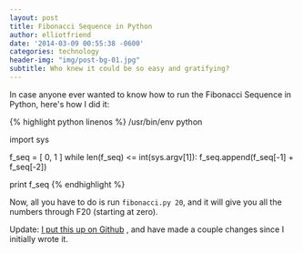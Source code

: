 ```yaml
---
layout: post
title: Fibonacci Sequence in Python
author: elliotfriend
date: '2014-03-09 00:55:38 -0600'
categories: technology
header-img: "img/post-bg-01.jpg"
subtitle: Who knew it could be so easy and gratifying?
---
```

In case anyone ever wanted to know how to run the Fibonacci Sequence in
Python, here's how I did it:

{% highlight python linenos %}
/usr/bin/env python

import sys

f_seq = [ 0, 1 ]
while len(f_seq) <= int(sys.argv[1]):
    f_seq.append(f_seq[-1] + f_seq[-2])
    
print f_seq
{% endhighlight %}

Now, all you have to do is run `fibonacci.py 20`, and it will give you
all the numbers through F20 (starting at zero).

Update: [I put this up on Github](https://github.com/ElliotFriend/bin/blob/master/fibonacci.py)
, and have made a couple changes since I
initially wrote it.
